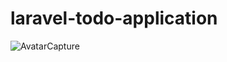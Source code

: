 # laravel-todo-application

![AvatarCapture](https://user-images.githubusercontent.com/47104485/86824776-e2222900-c08e-11ea-82dc-b3eb49de0019.PNG)
